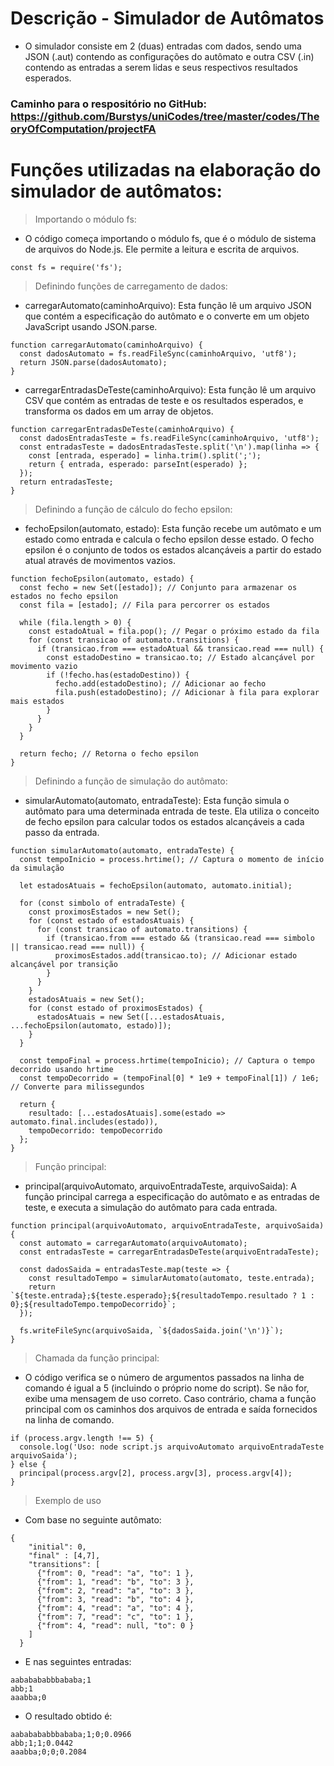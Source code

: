 # Descrição - Simulador de Autômatos

- O simulador consiste em 2 (duas) entradas com dados, sendo uma JSON (.aut) contendo as configurações do autômato e outra CSV (.in) contendo as entradas a serem lidas e seus respectivos resultados esperados.

### Caminho para o respositório no GitHub: https://github.com/Burstys/uniCodes/tree/master/codes/TheoryOfComputation/projectFA

# Funções utilizadas na elaboração do simulador de autômatos:

>Importando o módulo fs:
- O código começa importando o módulo fs, que é o módulo de sistema de arquivos do Node.js. Ele permite a leitura e escrita de arquivos.
````
const fs = require('fs');
````

>Definindo funções de carregamento de dados:
- carregarAutomato(caminhoArquivo): Esta função lê um arquivo JSON que contém a especificação do autômato e o converte em um objeto JavaScript usando JSON.parse.
````
function carregarAutomato(caminhoArquivo) {
  const dadosAutomato = fs.readFileSync(caminhoArquivo, 'utf8');
  return JSON.parse(dadosAutomato);
}
````
- carregarEntradasDeTeste(caminhoArquivo): Esta função lê um arquivo CSV que contém as entradas de teste e os resultados esperados, e transforma os dados em um array de objetos.
````
function carregarEntradasDeTeste(caminhoArquivo) {
  const dadosEntradasTeste = fs.readFileSync(caminhoArquivo, 'utf8');
  const entradasTeste = dadosEntradasTeste.split('\n').map(linha => {
    const [entrada, esperado] = linha.trim().split(';');
    return { entrada, esperado: parseInt(esperado) };
  });
  return entradasTeste;
}
````

>Definindo a função de cálculo do fecho epsilon:
- fechoEpsilon(automato, estado): Esta função recebe um autômato e um estado como entrada e calcula o fecho epsilon desse estado. O fecho epsilon é o conjunto de todos os estados alcançáveis a partir do estado atual através de movimentos vazios.
````
function fechoEpsilon(automato, estado) {
  const fecho = new Set([estado]); // Conjunto para armazenar os estados no fecho epsilon
  const fila = [estado]; // Fila para percorrer os estados

  while (fila.length > 0) {
    const estadoAtual = fila.pop(); // Pegar o próximo estado da fila
    for (const transicao of automato.transitions) {
      if (transicao.from === estadoAtual && transicao.read === null) {
        const estadoDestino = transicao.to; // Estado alcançável por movimento vazio
        if (!fecho.has(estadoDestino)) {
          fecho.add(estadoDestino); // Adicionar ao fecho
          fila.push(estadoDestino); // Adicionar à fila para explorar mais estados
        }
      }
    }
  }

  return fecho; // Retorna o fecho epsilon
}
````
>Definindo a função de simulação do autômato:
- simularAutomato(automato, entradaTeste): Esta função simula o autômato para uma determinada entrada de teste. Ela utiliza o conceito de fecho epsilon para calcular todos os estados alcançáveis a cada passo da entrada.
````
function simularAutomato(automato, entradaTeste) {
  const tempoInicio = process.hrtime(); // Captura o momento de início da simulação

  let estadosAtuais = fechoEpsilon(automato, automato.initial);

  for (const simbolo of entradaTeste) {
    const proximosEstados = new Set();
    for (const estado of estadosAtuais) {
      for (const transicao of automato.transitions) {
        if (transicao.from === estado && (transicao.read === simbolo || transicao.read === null)) {
          proximosEstados.add(transicao.to); // Adicionar estado alcançável por transição
        }
      }
    }
    estadosAtuais = new Set();
    for (const estado of proximosEstados) {
      estadosAtuais = new Set([...estadosAtuais, ...fechoEpsilon(automato, estado)]);
    }
  }

  const tempoFinal = process.hrtime(tempoInicio); // Captura o tempo decorrido usando hrtime
  const tempoDecorrido = (tempoFinal[0] * 1e9 + tempoFinal[1]) / 1e6; // Converte para milissegundos

  return {
    resultado: [...estadosAtuais].some(estado => automato.final.includes(estado)),
    tempoDecorrido: tempoDecorrido
  };
}
````
>Função principal:
- principal(arquivoAutomato, arquivoEntradaTeste, arquivoSaida): A função principal carrega a especificação do autômato e as entradas de teste, e executa a simulação do autômato para cada entrada.
````
function principal(arquivoAutomato, arquivoEntradaTeste, arquivoSaida) {
  const automato = carregarAutomato(arquivoAutomato);
  const entradasTeste = carregarEntradasDeTeste(arquivoEntradaTeste);

  const dadosSaida = entradasTeste.map(teste => {
    const resultadoTempo = simularAutomato(automato, teste.entrada);
    return `${teste.entrada};${teste.esperado};${resultadoTempo.resultado ? 1 : 0};${resultadoTempo.tempoDecorrido}`;
  });

  fs.writeFileSync(arquivoSaida, `${dadosSaida.join('\n')}`);
}
````
>Chamada da função principal:
- O código verifica se o número de argumentos passados na linha de comando é igual a 5 (incluindo o próprio nome do script). Se não for, exibe uma mensagem de uso correto. Caso contrário, chama a função principal com os caminhos dos arquivos de entrada e saída fornecidos na linha de comando.
````
if (process.argv.length !== 5) {
  console.log('Uso: node script.js arquivoAutomato arquivoEntradaTeste arquivoSaida');
} else {
  principal(process.argv[2], process.argv[3], process.argv[4]);
}
````
>Exemplo de uso
- Com base no seguinte autômato:
````
{
    "initial": 0,
    "final" : [4,7],
    "transitions": [
      {"from": 0, "read": "a", "to": 1 },
      {"from": 1, "read": "b", "to": 3 },
      {"from": 2, "read": "a", "to": 3 },
      {"from": 3, "read": "b", "to": 4 },
      {"from": 4, "read": "a", "to": 4 },
      {"from": 7, "read": "c", "to": 1 },
      {"from": 4, "read": null, "to": 0 }
    ]
  }
````
- E nas seguintes entradas:
````
aababababbbababa;1
abb;1
aaabba;0
````
- O resultado obtido é:
````
aababababbbababa;1;0;0.0966
abb;1;1;0.0442
aaabba;0;0;0.2084
````